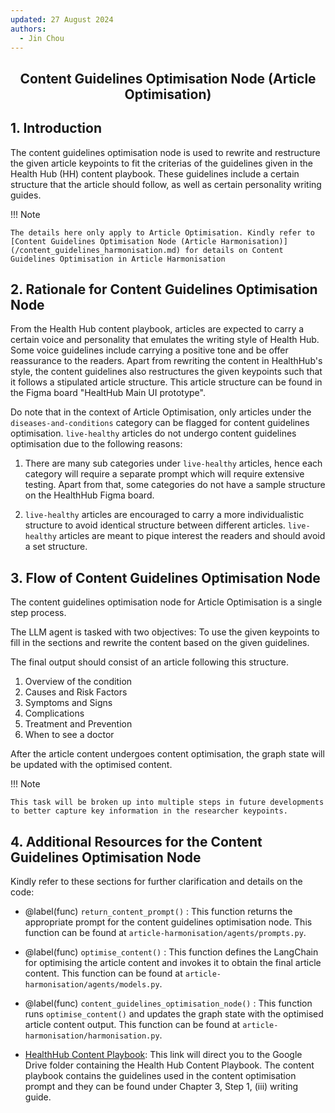 ```yaml
---
updated: 27 August 2024
authors:
  - Jin Chou
---
```


<center><h2><p>Content Guidelines Optimisation Node (Article Optimisation)</p></h2></center>

## 1. Introduction

The content guidelines optimisation node is used to rewrite and restructure the given article keypoints to fit the criterias of the guidelines given in the Health Hub (HH) content playbook. These guidelines include a certain structure that the article should follow, as well as certain personality writing guides.

!!! Note

    The details here only apply to Article Optimisation. Kindly refer to [Content Guidelines Optimisation Node (Article Harmonisation)](/content_guidelines_harmonisation.md) for details on Content Guidelines Optimisation in Article Harmonisation

## 2. Rationale for Content Guidelines Optimisation Node

From the Health Hub content playbook, articles are expected to carry a certain voice and personality that emulates the writing style of Health Hub. Some voice guidelines include carrying a positive tone and be offer reassurance to the readers. Apart from rewriting the content in HealthHub's style, the content guidelines also restructures the given keypoints such that it follows a stipulated article structure. This article structure can be found in the Figma board "HealtHub Main UI prototype".

Do note that in the context of Article Optimisation, only articles under the `diseases-and-conditions` category can be flagged for content guidelines optimisation. `live-healthy` articles do not undergo content guidelines optimisation due to the following reasons:

1. There are many sub categories under `live-healthy` articles, hence each category will require a separate prompt which will require extensive testing. Apart from that, some categories do not have a sample structure on the HealthHub Figma board.

2. `live-healthy` articles are encouraged to carry a more individualistic structure to avoid identical structure between different articles. `live-healthy` articles are meant to pique interest the readers and should avoid a set structure.

## 3. Flow of Content Guidelines Optimisation Node

The content guidelines optimisation node for Article Optimisation is a single step process.

The LLM agent is tasked with two objectives: To use the given keypoints to fill in the sections and rewrite the content based on the given guidelines.

The final output should consist of an article following this structure.

1. Overview of the condition
2. Causes and Risk Factors
3. Symptoms and Signs
4. Complications
5. Treatment and Prevention
6. When to see a doctor

After the article content undergoes content optimisation, the graph state will be updated with the optimised content.

!!! Note

    This task will be broken up into multiple steps in future developments to better capture key information in the researcher keypoints.

## 4. Additional Resources for the Content Guidelines Optimisation Node

Kindly refer to these sections for further clarification and details on the code:

- @label(func) `return_content_prompt()` : This function returns the appropriate prompt for the content guidelines optimisation node. This function can be found at `article-harmonisation/agents/prompts.py`.

- @label(func) `optimise_content()` : This function defines the LangChain for optimising the article content and invokes it to obtain the final article content. This function can be found at `article-harmonisation/agents/models.py`.

- @label(func) `content_guidelines_optimisation_node()` : This function runs `optimise_content()` and updates the graph state with the optimised article content output. This function can be found at `article-harmonisation/harmonisation.py`.

- [HealthHub Content Playbook](https://drive.google.com/drive/folders/1uF68nWXyc5wRwyDn0OahMYYiqTWTYM2d): This link will direct you to the Google Drive folder containing the Health Hub Content Playbook. The content playbook contains the guidelines used in the content optimisation prompt and they can be found under Chapter 3, Step 1, (iii) writing guide.
